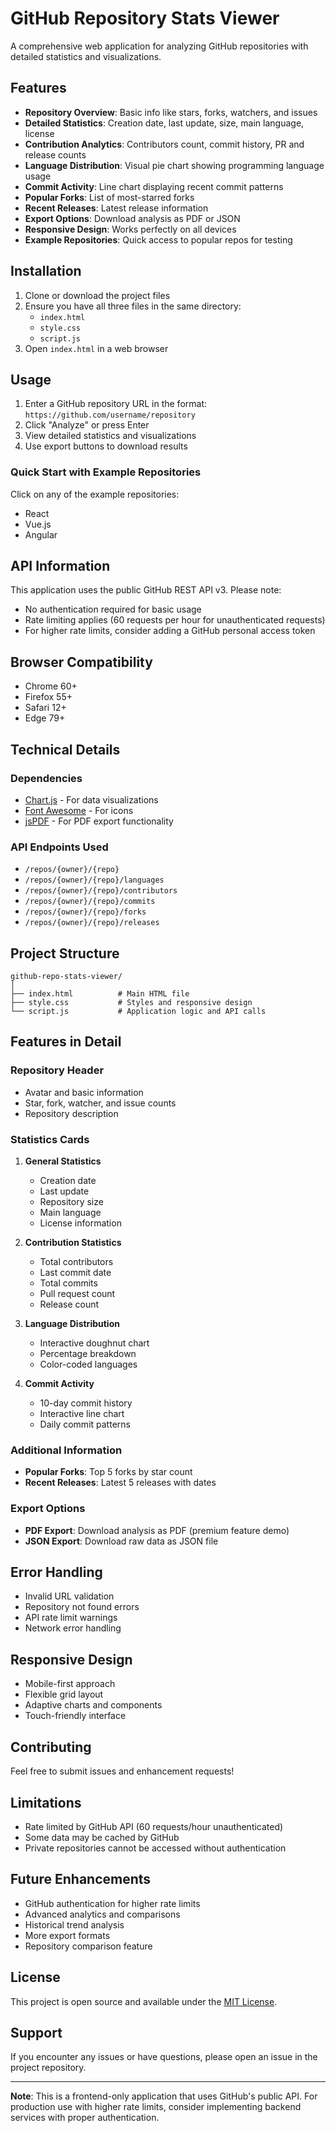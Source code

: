 # GitHub Repository Stats Viewer

A comprehensive web application for analyzing GitHub repositories with detailed statistics and visualizations.

## Features

- **Repository Overview**: Basic info like stars, forks, watchers, and issues
- **Detailed Statistics**: Creation date, last update, size, main language, license
- **Contribution Analytics**: Contributors count, commit history, PR and release counts
- **Language Distribution**: Visual pie chart showing programming language usage
- **Commit Activity**: Line chart displaying recent commit patterns
- **Popular Forks**: List of most-starred forks
- **Recent Releases**: Latest release information
- **Export Options**: Download analysis as PDF or JSON
- **Responsive Design**: Works perfectly on all devices
- **Example Repositories**: Quick access to popular repos for testing

## Installation

1. Clone or download the project files
2. Ensure you have all three files in the same directory:
   - `index.html`
   - `style.css`
   - `script.js`
3. Open `index.html` in a web browser

## Usage

1. Enter a GitHub repository URL in the format: `https://github.com/username/repository`
2. Click "Analyze" or press Enter
3. View detailed statistics and visualizations
4. Use export buttons to download results

### Quick Start with Example Repositories

Click on any of the example repositories:
- React
- Vue.js
- Angular

## API Information

This application uses the public GitHub REST API v3. Please note:

- No authentication required for basic usage
- Rate limiting applies (60 requests per hour for unauthenticated requests)
- For higher rate limits, consider adding a GitHub personal access token

## Browser Compatibility

- Chrome 60+
- Firefox 55+
- Safari 12+
- Edge 79+

## Technical Details

### Dependencies
- [Chart.js](https://www.chartjs.org/) - For data visualizations
- [Font Awesome](https://fontawesome.com/) - For icons
- [jsPDF](https://parall.ax/products/jspdf) - For PDF export functionality

### API Endpoints Used
- `/repos/{owner}/{repo}`
- `/repos/{owner}/{repo}/languages`
- `/repos/{owner}/{repo}/contributors`
- `/repos/{owner}/{repo}/commits`
- `/repos/{owner}/{repo}/forks`
- `/repos/{owner}/{repo}/releases`

## Project Structure

```
github-repo-stats-viewer/
│
├── index.html          # Main HTML file
├── style.css           # Styles and responsive design
└── script.js           # Application logic and API calls
```

## Features in Detail

### Repository Header
- Avatar and basic information
- Star, fork, watcher, and issue counts
- Repository description

### Statistics Cards
1. **General Statistics**
   - Creation date
   - Last update
   - Repository size
   - Main language
   - License information

2. **Contribution Statistics**
   - Total contributors
   - Last commit date
   - Total commits
   - Pull request count
   - Release count

3. **Language Distribution**
   - Interactive doughnut chart
   - Percentage breakdown
   - Color-coded languages

4. **Commit Activity**
   - 10-day commit history
   - Interactive line chart
   - Daily commit patterns

### Additional Information
- **Popular Forks**: Top 5 forks by star count
- **Recent Releases**: Latest 5 releases with dates

### Export Options
- **PDF Export**: Download analysis as PDF (premium feature demo)
- **JSON Export**: Download raw data as JSON file

## Error Handling

- Invalid URL validation
- Repository not found errors
- API rate limit warnings
- Network error handling

## Responsive Design

- Mobile-first approach
- Flexible grid layout
- Adaptive charts and components
- Touch-friendly interface

## Contributing

Feel free to submit issues and enhancement requests!

## Limitations

- Rate limited by GitHub API (60 requests/hour unauthenticated)
- Some data may be cached by GitHub
- Private repositories cannot be accessed without authentication

## Future Enhancements

- GitHub authentication for higher rate limits
- Advanced analytics and comparisons
- Historical trend analysis
- More export formats
- Repository comparison feature

## License

This project is open source and available under the [MIT License](LICENSE).

## Support

If you encounter any issues or have questions, please open an issue in the project repository.

---

**Note**: This is a frontend-only application that uses GitHub's public API. For production use with higher rate limits, consider implementing backend services with proper authentication.